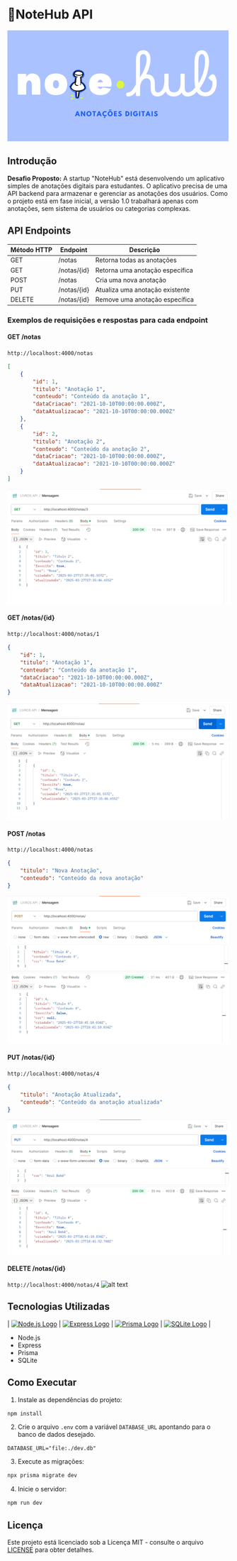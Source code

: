 # 📌NoteHub API
![NoteHub Logo](./assets/img/notehub-logo.png)

## Introdução
**Desafio Proposto:** A startup "NoteHub" está desenvolvendo um aplicativo simples de anotações digitais para estudantes. O aplicativo precisa de uma API backend para armazenar e gerenciar as anotações dos usuários. Como o projeto está em fase inicial, a versão 1.0 trabalhará apenas com anotações, sem sistema de usuários ou categorias complexas.

## API Endpoints
| Método HTTP | Endpoint         | Descrição                          |
|-------------|------------------|------------------------------------|
| GET         | /notas           | Retorna todas as anotações        |
| GET         | /notas/{id}      | Retorna uma anotação específica   |
| POST        | /notas           | Cria uma nova anotação            |
| PUT         | /notas/{id}      | Atualiza uma anotação existente   |
| DELETE      | /notas/{id}      | Remove uma anotação específica    |
### Exemplos de requisições e respostas para cada endpoint
#### GET /notas
```http://localhost:4000/notas```

```json
[
    {
        "id": 1,
        "titulo": "Anotação 1",
        "conteudo": "Conteúdo da anotação 1",
        "dataCriacao": "2021-10-10T00:00:00.000Z",
        "dataAtualizacao": "2021-10-10T00:00:00.000Z"
    },
    {
        "id": 2,
        "titulo": "Anotação 2",
        "conteudo": "Conteúdo da anotação 2",
        "dataCriacao": "2021-10-10T00:00:00.000Z",
        "dataAtualizacao": "2021-10-10T00:00:00.000Z"
    }
]
```
![alt text](assets/img/getAll.png)

#### GET /notas/{id}
```http://localhost:4000/notas/1```

```json
{
    "id": 1,
    "titulo": "Anotação 1",
    "conteudo": "Conteúdo da anotação 1",
    "dataCriacao": "2021-10-10T00:00:00.000Z",
    "dataAtualizacao": "2021-10-10T00:00:00.000Z"
}
```
![alt text](assets/img/getByid.png)

#### POST /notas
```http://localhost:4000/notas```

```json
{
    "titulo": "Nova Anotação",
    "conteudo": "Conteúdo da nova anotação"
}
```
![alt text](assets/img/create.png)

#### PUT /notas/{id}
```http://localhost:4000/notas/4```

```json
{
    "titulo": "Anotação Atualizada",
    "conteudo": "Conteúdo da anotação atualizada"
}
```
![alt text](assets/img/update.png)

#### DELETE /notas/{id}
```http://localhost:4000/notas/4```
![alt text](assets/img/delete.png)

## Tecnologias Utilizadas
| [<img src="https://nodejs.org/static/images/logo.svg" alt="Node.js Logo" width="60px" style="background-color:transparent;">](https://nodejs.org/) | [<img src="https://cdn.worldvectorlogo.com/logos/express-109.svg" alt="Express Logo" width="50px" style="background-color:transparent;">](https://expressjs.com/) | [<img src="https://www.prisma.io/images/favicon-32x32.png" alt="Prisma Logo" width="30px" style="background-color:transparent;">](https://www.prisma.io/) | [<img src="https://upload.wikimedia.org/wikipedia/commons/3/38/SQLite370.svg" alt="SQLite Logo" width="50px" style="background-color:transparent;">](https://www.sqlite.org/) |

- Node.js
- Express
- Prisma
- SQLite
## Como Executar
1. Instale as dependências do projeto:

```bash
npm install
```

2. Crie o arquivo `.env` com a variável `DATABASE_URL` apontando para o banco de dados desejado.

```
DATABASE_URL="file:./dev.db"
```

3. Execute as migrações:

```bash
npx prisma migrate dev
```

4. Inicie o servidor:

```bash
npm run dev
```

## Licença
Este projeto está licenciado sob a Licença MIT - consulte o arquivo [LICENSE](./LICENSE) para obter detalhes.